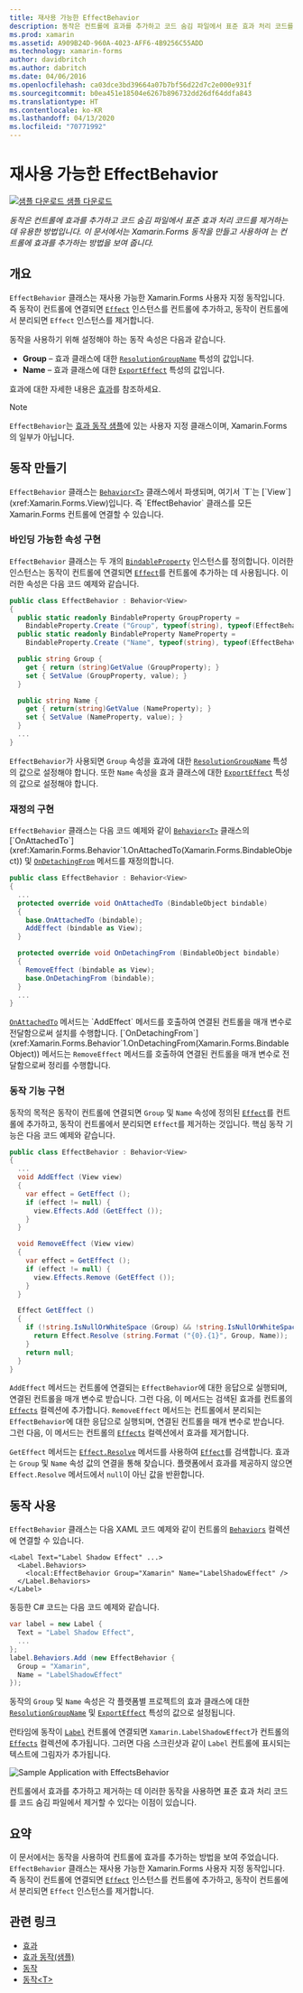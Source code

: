 ```yaml
---
title: 재사용 가능한 EffectBehavior
description: 동작은 컨트롤에 효과를 추가하고 코드 숨김 파일에서 표준 효과 처리 코드를 제거하는 데 유용한 방법입니다. 이 문서에서는 Xamarin.Forms 동작을 만들고 사용하여 는 컨트롤에 효과를 추가하는 방법을 보여 줍니다.
ms.prod: xamarin
ms.assetid: A909B24D-960A-4023-AFF6-4B9256C55ADD
ms.technology: xamarin-forms
author: davidbritch
ms.author: dabritch
ms.date: 04/06/2016
ms.openlocfilehash: ca03dce3bd39664a07b7bf56d22d7c2e000e931f
ms.sourcegitcommit: b0ea451e18504e6267b896732dd26df64ddfa843
ms.translationtype: HT
ms.contentlocale: ko-KR
ms.lasthandoff: 04/13/2020
ms.locfileid: "70771992"
---
```

# <a name="reusable-effectbehavior"></a>재사용 가능한 EffectBehavior

[![샘플 다운로드](~/media/shared/download.png) 샘플 다운로드](https://docs.microsoft.com/samples/xamarin/xamarin-forms-samples/behaviors-effectbehavior)

_동작은 컨트롤에 효과를 추가하고 코드 숨김 파일에서 표준 효과 처리 코드를 제거하는 데 유용한 방법입니다. 이 문서에서는 Xamarin.Forms 동작을 만들고 사용하여 는 컨트롤에 효과를 추가하는 방법을 보여 줍니다._

## <a name="overview"></a>개요

`EffectBehavior` 클래스는 재사용 가능한 Xamarin.Forms 사용자 지정 동작입니다. 즉 동작이 컨트롤에 연결되면 [`Effect`](xref:Xamarin.Forms.Effect) 인스턴스를 컨트롤에 추가하고, 동작이 컨트롤에서 분리되면 `Effect` 인스턴스를 제거합니다.

동작을 사용하기 위해 설정해야 하는 동작 속성은 다음과 같습니다.

- **Group** – 효과 클래스에 대한 [`ResolutionGroupName`](xref:Xamarin.Forms.ResolutionGroupNameAttribute) 특성의 값입니다.
- **Name** – 효과 클래스에 대한 [`ExportEffect`](xref:Xamarin.Forms.ExportEffectAttribute) 특성의 값입니다.

효과에 대한 자세한 내용은 [효과](~/xamarin-forms/app-fundamentals/effects/index.md)를 참조하세요.

> [!NOTE]
> `EffectBehavior`는 [효과 동작 샘플](https://docs.microsoft.com/samples/xamarin/xamarin-forms-samples/behaviors-effectbehavior)에 있는 사용자 지정 클래스이며, Xamarin.Forms의 일부가 아닙니다.

## <a name="creating-the-behavior"></a>동작 만들기

`EffectBehavior` 클래스는 [`Behavior<T>`](xref:Xamarin.Forms.Behavior`1) 클래스에서 파생되며, 여기서 `T`는 [`View`](xref:Xamarin.Forms.View)입니다. 즉 `EffectBehavior` 클래스를 모든 Xamarin.Forms 컨트롤에 연결할 수 있습니다.

### <a name="implementing-bindable-properties"></a>바인딩 가능한 속성 구현

`EffectBehavior` 클래스는 두 개의 [`BindableProperty`](xref:Xamarin.Forms.BindableProperty) 인스턴스를 정의합니다. 이러한 인스턴스는 동작이 컨트롤에 연결되면 [`Effect`](xref:Xamarin.Forms.Effect)를 컨트롤에 추가하는 데 사용됩니다. 이러한 속성은 다음 코드 예제와 같습니다.

```csharp
public class EffectBehavior : Behavior<View>
{
  public static readonly BindableProperty GroupProperty =
    BindableProperty.Create ("Group", typeof(string), typeof(EffectBehavior), null);
  public static readonly BindableProperty NameProperty =
    BindableProperty.Create ("Name", typeof(string), typeof(EffectBehavior), null);

  public string Group {
    get { return (string)GetValue (GroupProperty); }
    set { SetValue (GroupProperty, value); }
  }

  public string Name {
    get { return(string)GetValue (NameProperty); }
    set { SetValue (NameProperty, value); }
  }
  ...
}
```

`EffectBehavior`가 사용되면 `Group` 속성을 효과에 대한 [`ResolutionGroupName`](xref:Xamarin.Forms.ResolutionGroupNameAttribute) 특성의 값으로 설정해야 합니다. 또한 `Name` 속성을 효과 클래스에 대한 [`ExportEffect`](xref:Xamarin.Forms.ExportEffectAttribute) 특성의 값으로 설정해야 합니다.

### <a name="implementing-the-overrides"></a>재정의 구현

`EffectBehavior` 클래스는 다음 코드 예제와 같이 [`Behavior<T>`](xref:Xamarin.Forms.Behavior`1) 클래스의 [`OnAttachedTo`](xref:Xamarin.Forms.Behavior`1.OnAttachedTo(Xamarin.Forms.BindableObject)) 및 [`OnDetachingFrom`](xref:Xamarin.Forms.Behavior`1.OnDetachingFrom(Xamarin.Forms.BindableObject)) 메서드를 재정의합니다.

```csharp
public class EffectBehavior : Behavior<View>
{
  ...
  protected override void OnAttachedTo (BindableObject bindable)
  {
    base.OnAttachedTo (bindable);
    AddEffect (bindable as View);
  }

  protected override void OnDetachingFrom (BindableObject bindable)
  {
    RemoveEffect (bindable as View);
    base.OnDetachingFrom (bindable);
  }
  ...
}
```

[`OnAttachedTo`](xref:Xamarin.Forms.Behavior`1.OnAttachedTo(Xamarin.Forms.BindableObject)) 메서드는 `AddEffect` 메서드를 호출하여 연결된 컨트롤을 매개 변수로 전달함으로써 설치를 수행합니다. [`OnDetachingFrom`](xref:Xamarin.Forms.Behavior`1.OnDetachingFrom(Xamarin.Forms.BindableObject)) 메서드는 `RemoveEffect` 메서드를 호출하여 연결된 컨트롤을 매개 변수로 전달함으로써 정리를 수행합니다.

### <a name="implementing-the-behavior-functionality"></a>동작 기능 구현

동작의 목적은 동작이 컨트롤에 연결되면 `Group` 및 `Name` 속성에 정의된 [`Effect`](xref:Xamarin.Forms.Effect)를 컨트롤에 추가하고, 동작이 컨트롤에서 분리되면 `Effect`를 제거하는 것입니다. 핵심 동작 기능은 다음 코드 예제와 같습니다.

```csharp
public class EffectBehavior : Behavior<View>
{
  ...
  void AddEffect (View view)
  {
    var effect = GetEffect ();
    if (effect != null) {
      view.Effects.Add (GetEffect ());
    }
  }

  void RemoveEffect (View view)
  {
    var effect = GetEffect ();
    if (effect != null) {
      view.Effects.Remove (GetEffect ());
    }
  }

  Effect GetEffect ()
  {
    if (!string.IsNullOrWhiteSpace (Group) && !string.IsNullOrWhiteSpace (Name)) {
      return Effect.Resolve (string.Format ("{0}.{1}", Group, Name));
    }
    return null;
  }
}
```

`AddEffect` 메서드는 컨트롤에 연결되는 `EffectBehavior`에 대한 응답으로 실행되며, 연결된 컨트롤을 매개 변수로 받습니다. 그런 다음, 이 메서드는 검색된 효과를 컨트롤의 [`Effects`](xref:Xamarin.Forms.Element.Effects) 컬렉션에 추가합니다. `RemoveEffect` 메서드는 컨트롤에서 분리되는 `EffectBehavior`에 대한 응답으로 실행되며, 연결된 컨트롤을 매개 변수로 받습니다. 그런 다음, 이 메서드는 컨트롤의 [`Effects`](xref:Xamarin.Forms.Element.Effects) 컬렉션에서 효과를 제거합니다.

`GetEffect` 메서드는 [`Effect.Resolve`](xref:Xamarin.Forms.Effect.Resolve(System.String)) 메서드를 사용하여 [`Effect`](xref:Xamarin.Forms.Effect)를 검색합니다. 효과는 `Group` 및 `Name` 속성 값의 연결을 통해 찾습니다. 플랫폼에서 효과를 제공하지 않으면 `Effect.Resolve` 메서드에서 `null`이 아닌 값을 반환합니다.

## <a name="consuming-the-behavior"></a>동작 사용

`EffectBehavior` 클래스는 다음 XAML 코드 예제와 같이 컨트롤의 [`Behaviors`](xref:Xamarin.Forms.VisualElement.Behaviors) 컬렉션에 연결할 수 있습니다.

```xaml
<Label Text="Label Shadow Effect" ...>
  <Label.Behaviors>
    <local:EffectBehavior Group="Xamarin" Name="LabelShadowEffect" />
  </Label.Behaviors>
</Label>
```

동등한 C# 코드는 다음 코드 예제와 같습니다.

```csharp
var label = new Label {
  Text = "Label Shadow Effect",
  ...
};
label.Behaviors.Add (new EffectBehavior {
  Group = "Xamarin",
  Name = "LabelShadowEffect"
});
```

동작의 `Group` 및 `Name` 속성은 각 플랫폼별 프로젝트의 효과 클래스에 대한 [`ResolutionGroupName`](xref:Xamarin.Forms.ResolutionGroupNameAttribute) 및 [`ExportEffect`](xref:Xamarin.Forms.ExportEffectAttribute) 특성의 값으로 설정됩니다.

런타임에 동작이 [`Label`](xref:Xamarin.Forms.Label) 컨트롤에 연결되면 `Xamarin.LabelShadowEffect`가 컨트롤의 [`Effects`](xref:Xamarin.Forms.Element.Effects) 컬렉션에 추가됩니다. 그러면 다음 스크린샷과 같이 `Label` 컨트롤에 표시되는 텍스트에 그림자가 추가됩니다.

![](effect-behavior-images/screenshots.png "Sample Application with EffectsBehavior")

컨트롤에서 효과를 추가하고 제거하는 데 이러한 동작을 사용하면 표준 효과 처리 코드를 코드 숨김 파일에서 제거할 수 있다는 이점이 있습니다.

## <a name="summary"></a>요약

이 문서에서는 동작을 사용하여 컨트롤에 효과를 추가하는 방법을 보여 주었습니다. `EffectBehavior` 클래스는 재사용 가능한 Xamarin.Forms 사용자 지정 동작입니다. 즉 동작이 컨트롤에 연결되면 [`Effect`](xref:Xamarin.Forms.Effect) 인스턴스를 컨트롤에 추가하고, 동작이 컨트롤에서 분리되면 `Effect` 인스턴스를 제거합니다.

## <a name="related-links"></a>관련 링크

- [효과](~/xamarin-forms/app-fundamentals/effects/index.md)
- [효과 동작(샘플)](https://docs.microsoft.com/samples/xamarin/xamarin-forms-samples/behaviors-effectbehavior)
- [동작](xref:Xamarin.Forms.Behavior)
- [동작&lt;T&gt;](xref:Xamarin.Forms.Behavior`1)
